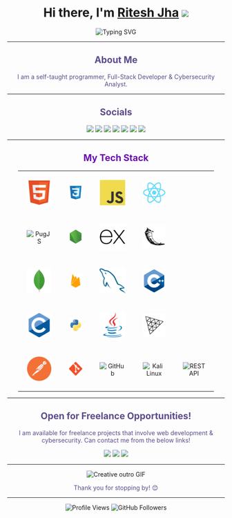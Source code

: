 <h1 align="center">
  Hi there, I'm <a href="https://about-ritesh.netlify.app/" target="_blank">Ritesh Jha</a> <img src="https://media.giphy.com/media/hvRJCLFzcasrR4ia7z/giphy.gif" width="30px">
</h1>

<p align="center">
  <img src="https://readme-typing-svg.herokuapp.com?font=Roboto+Mono&color=%2368A4FF&size=28&center=true&vCenter=true&width=550&lines=Developer+%7C+Cybersecurity+Analyst;Freelancer+for+Hire;Problem+Solver+and+Coder" alt="Typing SVG">
</p>

---

<h2 align="center" style="color: #5C4B8A;">About Me</h2>

<p align="center" style="color: #5C4B8A;">
  I am a self-taught programmer, Full-Stack Developer & Cybersecurity Analyst.     
</p>

---

<h2 align="center" style="color: #5C4B8A;">Socials</h2>
<p align="center">
  <a href="https://www.linkedin.com/in/ritesh-jha-aa490a286/"><img src="https://img.shields.io/badge/LinkedIn-%230077B5.svg?style=for-the-badge&logo=linkedin&logoColor=white"></a>
  <a href="https://github.com/RiteshJha912"><img src="https://img.shields.io/badge/GitHub-%2312100E.svg?style=for-the-badge&logo=github&logoColor=white"></a>
  <a href="https://about-ritesh.netlify.app/"><img src="https://img.shields.io/badge/Portfolio-%23668A4F.svg?style=for-the-badge&logo=react&logoColor=white"></a>
  <a href="https://www.codechef.com/users/ritesh_jha_9"><img src="https://img.shields.io/badge/CodeChef-%23B92B27.svg?style=for-the-badge&logo=codechef&logoColor=white"></a>
  <a href="https://www.hackerrank.com/profile/riteshjha2174"><img src="https://img.shields.io/badge/HackerRank-%232EC866.svg?style=for-the-badge&logo=hackerrank&logoColor=white"></a>
  <a href="https://leetcode.com/u/RiteshJha912/"><img src="https://img.shields.io/badge/LeetCode-%23FFA116.svg?style=for-the-badge&logo=leetcode&logoColor=white"></a>
  <a href="https://www.naukri.com/code360/profile/HazardousRJ"><img src="https://img.shields.io/badge/CodingNinjas-%23FF5722.svg?style=for-the-badge&logo=codingninjas&logoColor=white"></a>
</p>

---

<h2 align="center" style="color: #6a0dad;">My Tech Stack</h2>

<div align="center">
  <table style="border-collapse: collapse; width: 90%; max-width: 800px;">
    <tr>
      <td style="padding: 20px; text-align: center;">
        <img src="https://raw.githubusercontent.com/devicons/devicon/master/icons/html5/html5-original.svg" alt="HTML" width="80"/>
      </td>
      <td style="padding: 20px; text-align: center;">
        <img src="https://raw.githubusercontent.com/devicons/devicon/master/icons/css3/css3-original.svg" alt="CSS" width="80"/>
      </td>
      <td style="padding: 20px; text-align: center;">
        <img src="https://raw.githubusercontent.com/devicons/devicon/master/icons/javascript/javascript-original.svg" alt="JavaScript" width="80"/>
      </td>
      <td style="padding: 20px; text-align: center;">
        <img src="https://raw.githubusercontent.com/devicons/devicon/master/icons/react/react-original.svg" alt="ReactJS" width="80"/>
      </td>
    </tr>
    <tr>
      <td style="padding: 20px; text-align: center;">
        <img src="https://cdn.icon-icons.com/icons2/2699/PNG/512/pugjs_logo_icon_170825.png" alt="PugJS" width="80"/>
      </td>
      <td style="padding: 20px; text-align: center;">
        <img src="https://raw.githubusercontent.com/devicons/devicon/master/icons/nodejs/nodejs-original.svg" alt="NodeJS" width="80"/>
      </td>
      <td style="padding: 20px; text-align: center;">
        <img src="https://raw.githubusercontent.com/devicons/devicon/master/icons/express/express-original.svg" alt="ExpressJS" width="80"/>
      </td>
      <td style="padding: 20px; text-align: center;">
        <img src="https://raw.githubusercontent.com/devicons/devicon/master/icons/flask/flask-original.svg" alt="Flask" width="80"/>
      </td>
    </tr>
    <tr>
      <td style="padding: 20px; text-align: center;">
        <img src="https://raw.githubusercontent.com/devicons/devicon/master/icons/mongodb/mongodb-original.svg" alt="MongoDB" width="80"/>
      </td>
      <td style="padding: 20px; text-align: center;">
        <img src="https://raw.githubusercontent.com/devicons/devicon/master/icons/firebase/firebase-plain.svg" alt="Firebase" width="80"/>
      </td>
      <td style="padding: 20px; text-align: center;">
        <img src="https://raw.githubusercontent.com/devicons/devicon/master/icons/mysql/mysql-original.svg" alt="MySQL" width="80"/>
      </td>
      <td style="padding: 20px; text-align: center;">
        <img src="https://raw.githubusercontent.com/devicons/devicon/master/icons/cplusplus/cplusplus-original.svg" alt="C++" width="80"/>
      </td>
    </tr>
    <tr>
      <td style="padding: 20px; text-align: center;">
        <img src="https://raw.githubusercontent.com/devicons/devicon/master/icons/c/c-original.svg" alt="C" width="80"/>
      </td>
      <td style="padding: 20px; text-align: center;">
        <img src="https://raw.githubusercontent.com/devicons/devicon/master/icons/python/python-original.svg" alt="Python" width="80"/>
      </td>
      <td style="padding: 20px; text-align: center;">
        <img src="https://raw.githubusercontent.com/devicons/devicon/master/icons/java/java-original.svg" alt="Java" width="80"/>
      </td>
      <td style="padding: 20px; text-align: center;">
        <img src="https://raw.githubusercontent.com/devicons/devicon/master/icons/threejs/threejs-original.svg" alt="Three.js" width="80"/>
      </td>
    </tr>
    <tr>
      <td style="padding: 20px; text-align: center;">
        <img src="https://raw.githubusercontent.com/devicons/devicon/master/icons/postman/postman-original.svg" alt="Postman" width="80"/>
      </td>
      <td style="padding: 20px; text-align: center;">
        <img src="https://raw.githubusercontent.com/devicons/devicon/master/icons/git/git-original.svg" alt="Git" width="80"/>
      </td>
      <td style="padding: 20px; text-align: center;">
        <img src="https://cdn-icons-png.flaticon.com/512/25/25231.png" alt="GitHub" width="80"/>
      </td>
      <td style="padding: 20px; text-align: center;">
        <img src="https://static-00.iconduck.com/assets.00/distributor-logo-kali-linux-icon-2048x2005-dki611fk.png" alt="Kali Linux" width="80"/>
      </td>
      <td style="padding: 20px; text-align: center;">
        <img src="https://cdn-icons-png.flaticon.com/512/2164/2164832.png" alt="REST API" width="80"/>
      </td>
    </tr>
  </table>
</div>

---

<h2 align="center" style="color: #5C4B8A;">      
Open for Freelance Opportunities!     
</h2>
<p align="center" style="color: #5C4B8A;">
  I am available for freelance projects that involve web development & cybersecurity.   
  Can contact me from the below links!    
</p>
<p align="center">
  <a href="mailto:riteshjha2174@gmail.com"><img src="https://img.shields.io/badge/Gmail-D14836?style=for-the-badge&logo=gmail&logoColor=white" style="font-size: 1.2em;"></a>
  <a href="https://wa.me/918433517682"><img src="https://img.shields.io/badge/WhatsApp-%25C34D1D.svg?style=for-the-badge&logo=whatsapp&logoColor=white" style="font-size: 1.2em;"></a>
  <a href="https://discord.com/users/riteshjha912"><img src="https://img.shields.io/badge/Discord-7289DA?style=for-the-badge&logo=discord&logoColor=white" style="font-size: 1.2em;"></a>
</p>


---

<p align="center">
  <img src="https://media1.tenor.com/m/t7vEUH4655MAAAAC/youre-doing-great-much-respect.gif" alt="Creative outro GIF" width="200">
</p>

<p align="center" style="color: #5C4B8A;">
  Thank you for stopping by! 😊    
</p>

---

<p align="center">
  <img src="https://komarev.com/ghpvc/?username=RiteshJha912&label=Profile%20Views&color=36BCF7&style=for-the-badge" alt="Profile Views">
  <img src="https://img.shields.io/github/followers/RiteshJha912?color=36BCF7&label=Followers&style=for-the-badge" alt="GitHub Followers">
</p>
